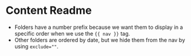 # Content Readme
- Folders have a number prefix because we want them to display in a specific order when we use the `{{ nav }}` tag.
- Other folders are ordered by date, but we hide them from the nav by using `exclude=""`.
